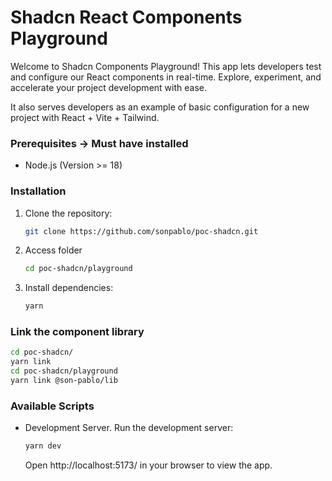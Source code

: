 # Shadcn React Components Playground

Welcome to Shadcn Components Playground! This app lets developers test and configure our React components in real-time. Explore, experiment, and accelerate your project development with ease.

It also serves developers as an example of basic configuration for a new project with React + Vite + Tailwind.

### Prerequisites -> Must have installed

- Node.js (Version >= 18)

### Installation

1. Clone the repository:

   ```bash
   git clone https://github.com/sonpablo/poc-shadcn.git

   ```

2. Access folder

   ```bash
   cd poc-shadcn/playground

   ```

3. Install dependencies:
   ```bash
   yarn
   ```

### Link the component library

```bash
cd poc-shadcn/
yarn link
cd poc-shadcn/playground
yarn link @son-pablo/lib
```

### Available Scripts

- Development Server. Run the development server:
  ```bash
  yarn dev
  ```
  Open http://localhost:5173/ in your browser to view the app.
